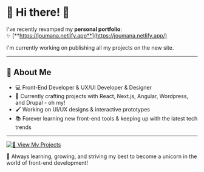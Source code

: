 # 🌸 Hi there! 🌸

I've recently revamped my **personal portfolio**:  
 ✨ [**https://joumana.netlify.app**](https://joumana.netlify.app/)    

I'm currently working on publishing all my projects on the new site.  

---

## 🌷 About Me
- 💻 Front-End Developer & UX/UI Developer & Designer   
- 🌼 Currently crafting projects with React, Next.js, Angular, Wordpress, and Drupal - oh my!
- 🖌 Working on UI/UX designs & interactive prototypes
- 📚 Forever learning new front-end tools & keeping up with the latest tech trends

---
[![🍪 View My Projects](https://img.shields.io/badge/%F0%9F%8D%AA-View%20My%20Projects-pink?style=for-the-badge&logo=&logoColor=white)](https://joumana.netlify.app/)

🦄 Always learning, growing, and striving my best to become a unicorn in the world of front-end development!
